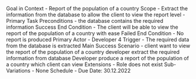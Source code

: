 Goal in Context - Report of the population of a country
Scope - Extract the information from the database to allow the client to view the report
level - Primary Task
Preconditions - the database contains the required information
Success End Condition - The client will be able to view the report of the population of a country with ease
Failed End Condition - No report is produced
Primary Actor - Developer 4
Trigger - The required data from the database is extracted
Main Success Scenario - client want to view the report of the population of a country
                        developer extract the required information from database
                        Developer produce a report of the population of a country which client can view
Extensions - Role does not exist
Sub-Variations - None
Schedule - Due Date: 30.12.2022
                